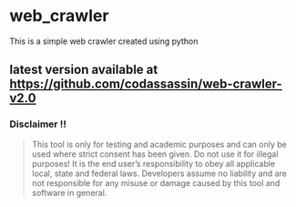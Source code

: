 # web_crawler
This is a simple web crawler created using python

## latest version available at https://github.com/codassassin/web-crawler-v2.0


### Disclaimer !!

> This tool is only for testing and academic purposes and can only be used where strict consent has been given. Do not use it for
> illegal purposes! It is the end user’s responsibility to obey all applicable local, state and federal laws. Developers assume no
> liability and are not responsible for any misuse or damage caused by this tool and software in general.
